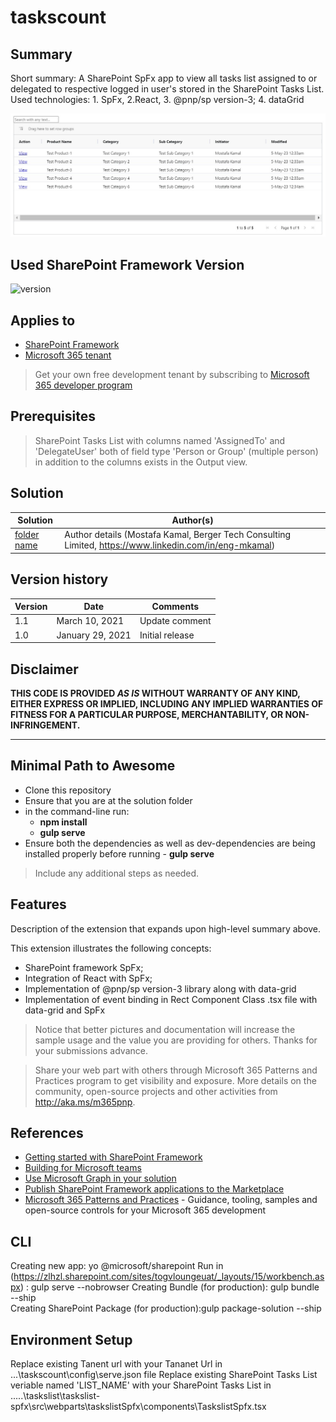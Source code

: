 # taskscount

## Summary

Short summary:
A SharePoint SpFx app to view all tasks list assigned to or delegated to respective logged in user's stored in the SharePoint Tasks List.
Used technologies: 1. SpFx, 2.React, 3. @pnp/sp version-3; 4. dataGrid 
 
<p style="text-align: center;"><img src="https://github.com/engmkamal/taskslist/blob/main/taskslist-spfx/src/webparts/taskslistSpfx/assets/taskslist_Output.jpg"></p>

## Used SharePoint Framework Version

![version](https://img.shields.io/badge/version-1.17.1-green.svg)

## Applies to

- [SharePoint Framework](https://aka.ms/spfx)
- [Microsoft 365 tenant](https://docs.microsoft.com/en-us/sharepoint/dev/spfx/set-up-your-developer-tenant)

> Get your own free development tenant by subscribing to [Microsoft 365 developer program](http://aka.ms/o365devprogram)

## Prerequisites

> SharePoint Tasks List with columns named 'AssignedTo' and 'DelegateUser' both of field type 'Person or Group' (multiple person) in addition to the columns exists in the Output view.

## Solution

| Solution             | Author(s)                                                                                          |
| -------------------- | -------------------------------------------------------------------------------------------------- |
| [folder name](./src) | Author details (Mostafa Kamal, Berger Tech Consulting Limited, https://www.linkedin.com/in/eng-mkamal) |

## Version history

| Version | Date             | Comments        |
| ------- | ---------------- | --------------- |
| 1.1     | March 10, 2021   | Update comment  |
| 1.0     | January 29, 2021 | Initial release |

## Disclaimer

**THIS CODE IS PROVIDED _AS IS_ WITHOUT WARRANTY OF ANY KIND, EITHER EXPRESS OR IMPLIED, INCLUDING ANY IMPLIED WARRANTIES OF FITNESS FOR A PARTICULAR PURPOSE, MERCHANTABILITY, OR NON-INFRINGEMENT.**

---

## Minimal Path to Awesome

- Clone this repository
- Ensure that you are at the solution folder
- in the command-line run:
  - **npm install** 
  - **gulp serve**
- Ensure both the dependencies as well as dev-dependencies are being installed properly before running - **gulp serve** 
> Include any additional steps as needed.

## Features

Description of the extension that expands upon high-level summary above.

This extension illustrates the following concepts:

- SharePoint framework SpFx;
- Integration of React with SpFx;
- Implementation of @pnp/sp version-3 library along with data-grid
- Implementation of event binding in Rect Component Class .tsx file with data-grid and SpFx

> Notice that better pictures and documentation will increase the sample usage and the value you are providing for others. Thanks for your submissions advance.

> Share your web part with others through Microsoft 365 Patterns and Practices program to get visibility and exposure. More details on the community, open-source projects and other activities from http://aka.ms/m365pnp.

## References

- [Getting started with SharePoint Framework](https://docs.microsoft.com/en-us/sharepoint/dev/spfx/set-up-your-developer-tenant)
- [Building for Microsoft teams](https://docs.microsoft.com/en-us/sharepoint/dev/spfx/build-for-teams-overview)
- [Use Microsoft Graph in your solution](https://docs.microsoft.com/en-us/sharepoint/dev/spfx/web-parts/get-started/using-microsoft-graph-apis)
- [Publish SharePoint Framework applications to the Marketplace](https://docs.microsoft.com/en-us/sharepoint/dev/spfx/publish-to-marketplace-overview)
- [Microsoft 365 Patterns and Practices](https://aka.ms/m365pnp) - Guidance, tooling, samples and open-source controls for your Microsoft 365 development

## CLI
Creating new app: yo @microsoft/sharepoint
Run in (https://zlhzl.sharepoint.com/sites/togvloungeuat/_layouts/15/workbench.aspx) : gulp serve --nobrowser
Creating Bundle (for production): gulp bundle --ship                       
Creating SharePoint Package (for production):gulp package-solution --ship

## Environment Setup
Replace existing Tanent url with your Tananet Url in ...\taskscount\config\serve.json file 
Replace existing SharePoint Tasks List veriable named 'LIST_NAME' with your SharePoint Tasks List in .....\taskslist\taskslist-spfx\src\webparts\taskslistSpfx\components\TaskslistSpfx.tsx
